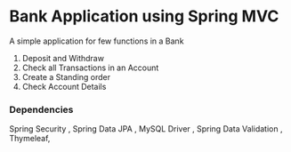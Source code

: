 # Bank Application using Spring MVC

A simple application for few functions in a Bank 

1. Deposit and Withdraw
2. Check all Transactions in an Account
3. Create a Standing order 
4. Check Account Details 


### Dependencies 
Spring Security , Spring Data JPA , MySQL Driver , Spring Data Validation , Thymeleaf, 

